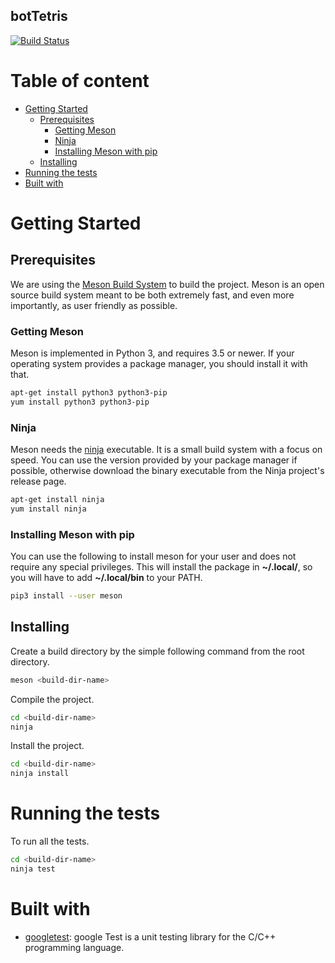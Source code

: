 botTetris
---------

[![Build Status](https://travis-ci.com/lunatikub/botTetris.svg?branch=main)](https://travis-ci.com/lunatikub/botTetris)

# Table of content

- [Getting Started](#section-id-1)
  - [Prerequisites](#section-id-11)
    - [Getting Meson](#section-id-111)
    - [Ninja](#section-id-112)
    - [Installing Meson with pip](#section-id-113)
  - [Installing](#section-id-12)
- [Running the tests](#section-id-2)
- [Built with](#section-id-3)

<div id='section-id-1'/>

# Getting Started

<div id='section-id-11'/>

## Prerequisites

We are using the [Meson Build System](https://mesonbuild.com/index.html) to build the project.
Meson is an open source build system meant to be both extremely fast, and even more importantly, as user friendly as possible.

<div id='section-id-111'/>

### Getting Meson

Meson is implemented in Python 3, and requires 3.5 or newer. If your operating system provides a package manager, you should install it with that.

``` bash
apt-get install python3 python3-pip
yum install python3 python3-pip
```

<div id='section-id-112'/>

### Ninja

Meson needs the [ninja](https://ninja-build.org/) executable.
It is a small build system with a focus on speed.
You can use the version provided by your package manager if possible, otherwise download the binary executable from the Ninja project's release page.

``` bash
apt-get install ninja
yum install ninja
```

<div id='section-id-113'/>

### Installing Meson with pip

You can use the following to install meson for your user and does not require any special privileges.
This will install the package in **~/.local/**, so you will have to add **~/.local/bin** to your PATH.

``` bash
pip3 install --user meson
```

<div id='section-id-12'/>

## Installing

Create a build directory by the simple following command from the root directory.

``` bash
meson <build-dir-name>
```

Compile the project.

``` bash
cd <build-dir-name>
ninja
```

Install the project.

``` bash
cd <build-dir-name>
ninja install
```

<div id='section-id-2'/>

# Running the tests

To run all the tests.

``` bash
cd <build-dir-name>
ninja test
```

<div id='section-id-3'/>

# Built with

* [googletest](https://github.com/abseil/googletest): google Test is a unit testing library for the C/C++ programming language.
